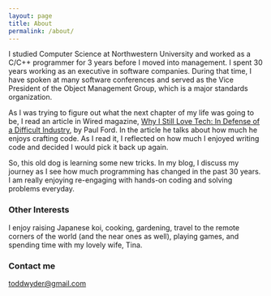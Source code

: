 ```yaml
---
layout: page
title: About
permalink: /about/
---
```


I studied Computer Science at Northwestern University and worked as a C/C++ programmer for
3 years before I moved into management.  I spent 30 years working as an executive in software companies.  During that time, I have spoken at many software conferences and served as the Vice President of the Object Management Group, which is a major standards organization.

As I was trying to figure out what the next chapter of my life was going to be, I read an article in Wired magazine, [Why I Still Love Tech: In Defense of a Difficult Industry](https://www.wired.com/story/why-we-love-tech-defense-difficult-industry/), by Paul Ford.  In the article he talks about how much he enjoys crafting code.  As I read it, I reflected on how much I enjoyed writing code and decided I would pick it back up again.

So, this old dog is learning some new tricks.  In my blog, I discuss my journey as I see how much programming has changed in the past 30 years. I am really enjoying re-engaging with hands-on coding and solving problems everyday.

### Other Interests

I enjoy raising Japanese koi, cooking, gardening, travel to the remote corners of the world (and the near ones as well), playing games, and spending time with my lovely wife, Tina.

### Contact me

[toddwyder@gmail.com]([toddwyder@gmail.com])
